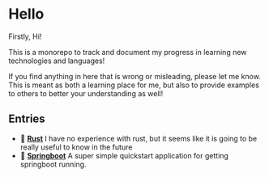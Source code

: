 # Hello

Firstly, Hi!

This is a monorepo to track and document my progress in learning new technologies and languages!

If you find anything in here that is wrong or misleading, please let me know. This is meant as both a learning place for me, but also to provide examples to others to better your understanding as well!

## Entries

- 🦀 **[Rust](./rust)** I have no experience with rust, but it seems like it is going to be really useful to know in the future
- 🥾 **[Springboot](./springboot)** A super simple quickstart application for getting springboot running.
